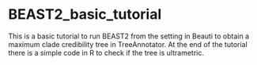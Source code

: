 # BEAST2_basic_tutorial
This is a basic tutorial to run BEAST2 from the setting in Beauti to obtain a maximum clade credibility tree in TreeAnnotator. 
At the end of the tutorial there is a simple code in R to check if the tree is ultrametric.
